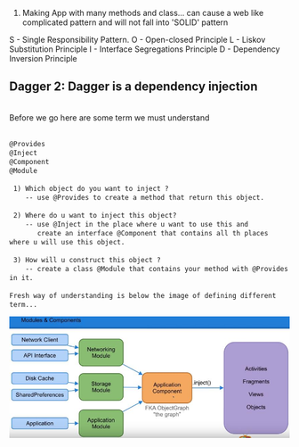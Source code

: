 1) Making App with many methods and class... can cause a web like complicated pattern and will not fall into 'SOLID' pattern

S - Single Responsibility Pattern.
O - Open-closed Principle
L - Liskov Substitution Principle
I - Interface Segregations Principle
D - Dependency Inversion Principle

<h2>Dagger 2: Dagger is a dependency injection </h2>
<br/> Before we go here are some term we must understand
 
 ```

 @Provides
 @Inject
 @Component
 @Module
 
  1) Which object do you want to inject ?
     -- use @Provides to create a method that return this object.
	 
  2) Where do u want to inject this object?
     -- use @Inject in the place where u want to use this and 
		create an interface @Component that contains all th places where u will use this object.
	 
  3) How will u construct this object ?
	 -- create a class @Module that contains your method with @Provides in it.

 Fresh way of understanding is below the image of defining different term...
 
 ```
 ![](https://github.com/eftakharahamaddb/SkillDevelopment/blob/master/images/dagger_snappet.JPG)
